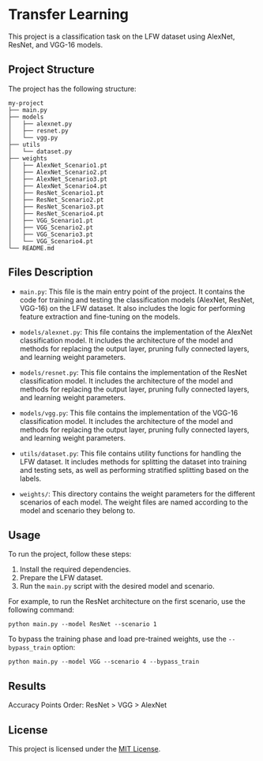 # Transfer Learning

This project is a classification task on the LFW dataset using AlexNet, ResNet, and VGG-16 models.

## Project Structure

The project has the following structure:

```
my-project
├── main.py
├── models
│   ├── alexnet.py
│   ├── resnet.py
│   └── vgg.py
├── utils
│   └── dataset.py
├── weights
│   ├── AlexNet_Scenario1.pt
│   ├── AlexNet_Scenario2.pt
│   ├── AlexNet_Scenario3.pt
│   ├── AlexNet_Scenario4.pt
│   ├── ResNet_Scenario1.pt
│   ├── ResNet_Scenario2.pt
│   ├── ResNet_Scenario3.pt
│   ├── ResNet_Scenario4.pt
│   ├── VGG_Scenario1.pt
│   ├── VGG_Scenario2.pt
│   ├── VGG_Scenario3.pt
│   └── VGG_Scenario4.pt
└── README.md
```

## Files Description

- `main.py`: This file is the main entry point of the project. It contains the code for training and testing the classification models (AlexNet, ResNet, VGG-16) on the LFW dataset. It also includes the logic for performing feature extraction and fine-tuning on the models.

- `models/alexnet.py`: This file contains the implementation of the AlexNet classification model. It includes the architecture of the model and methods for replacing the output layer, pruning fully connected layers, and learning weight parameters.

- `models/resnet.py`: This file contains the implementation of the ResNet classification model. It includes the architecture of the model and methods for replacing the output layer, pruning fully connected layers, and learning weight parameters.

- `models/vgg.py`: This file contains the implementation of the VGG-16 classification model. It includes the architecture of the model and methods for replacing the output layer, pruning fully connected layers, and learning weight parameters.

- `utils/dataset.py`: This file contains utility functions for handling the LFW dataset. It includes methods for splitting the dataset into training and testing sets, as well as performing stratified splitting based on the labels.

- `weights/`: This directory contains the weight parameters for the different scenarios of each model. The weight files are named according to the model and scenario they belong to.

## Usage

To run the project, follow these steps:

1. Install the required dependencies.
2. Prepare the LFW dataset.
3. Run the `main.py` script with the desired model and scenario.

For example, to run the ResNet architecture on the first scenario, use the following command:

```
python main.py --model ResNet --scenario 1
```

To bypass the training phase and load pre-trained weights, use the `--bypass_train` option:

```
python main.py --model VGG --scenario 4 --bypass_train
```

## Results
Accuracy Points Order:
ResNet > VGG > AlexNet
## License

This project is licensed under the [MIT License](LICENSE).
